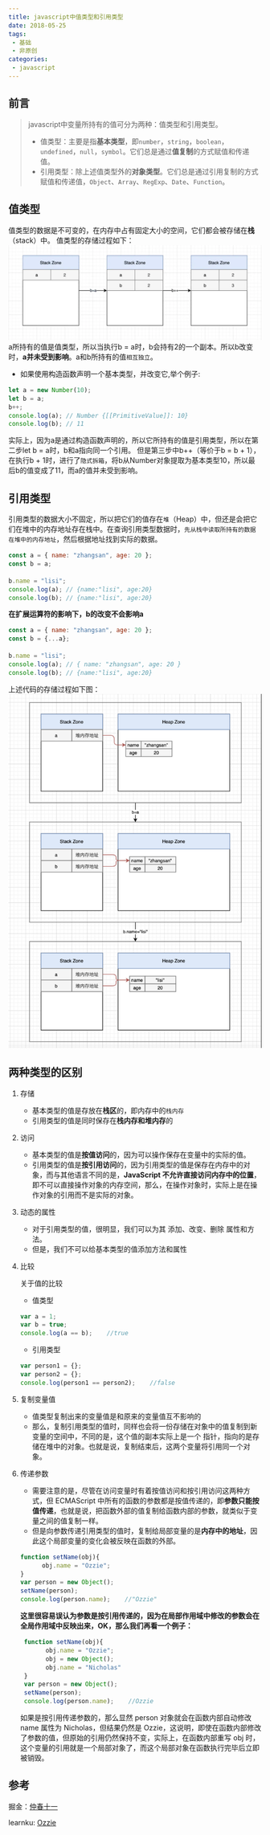 ```yaml
---
title: javascript中值类型和引用类型
date: 2018-05-25
tags:
 - 基础       
 - 非原创 
categories: 
 - javascript
---
```


## 前言
> javascript中变量所持有的值可分为两种：值类型和引用类型。
> + 值类型：主要是指**基本类型**，即`number`，`string`，`boolean`，`undefined`，`null`，`symbol`。它们总是通过**值复制**的方式赋值和传递值。
> + 引用类型：除上述值类型外的**对象类型**。它们总是通过引用复制的方式赋值和传递值，`Object`、`Array`、`RegExp`、`Date`、`Function`。

## 值类型
值类型的数据是不可变的，在内存中占有固定大小的空间，它们都会被存储在**栈**（stack）中。
值类型的存储过程如下：
![值类型](../../images/numberType.png)
a所持有的值是值类型，所以当执行b = a时，b会持有2的一个副本。所以b改变时，**a并未受到影响**。a和b所持有的值`相互独立`。
+ 如果使用构造函数声明一个基本类型，并改变它,举个例子:
```js
let a = new Number(10);
let b = a;
b++;
console.log(a); // Number {[[PrimitiveValue]]: 10}
console.log(b); // 11
```
实际上，因为a是通过构造函数声明的，所以它所持有的值是引用类型，所以在第二步let b = a时，b和a指向同一个引用。
但是第三步中b++（等价于b = b + 1），在执行b + 1时，进行了`隐式拆箱`，将b从Number对象提取为基本类型10，所以最后b的值变成了11，而a的值并未受到影响。
## 引用类型
引用类型的数据大小不固定，所以把它们的值存在`堆`（Heap）中，但还是会把它们在堆中的内存地址存在栈中。在查询引用类型数据时，`先从栈中读取所持有的数据在堆中的内存地址`，然后根据地址找到实际的数据。
```js
const a = { name: "zhangsan", age: 20 };
const b = a;

b.name = "lisi";
console.log(a); // {name:"lisi", age:20}
console.log(b); // {name:"lisi", age:20}
```
**在扩展运算符的影响下，b的改变不会影响a**
```js
const a = { name: "zhangsan", age: 20 };
const b = {...a};

b.name = "lisi";
console.log(a); // { name: "zhangsan", age: 20 }
console.log(b); // {name:"lisi", age:20}
```
上述代码的存储过程如下图：
![引用类型](../../images/quota.png)
## 两种类型的区别
1. 存储
    + 基本类型的值是存放在**栈区**的，即内存中的`栈内存`
    + 引用类型的值是同时保存在**栈内存和堆内存**的
2. 访问
    + 基本类型的值是**按值访问**的，因为可以操作保存在变量中的实际的值。
    + 引用类型的值是**按引用访问**的，因为引用类型的值是保存在内存中的对象，而与其他语言不同的是，**JavaScript 不允许直接访问内存中的位置**，即不可以直接操作对象的内存空间，那么，在操作对象时，实际上是在操作对象的引用而不是实际的对象。
3. 动态的属性
    + 对于引用类型的值，很明显，我们可以为其 添加、改变、删除 属性和方法。
    + 但是，我们不可以给基本类型的值添加方法和属性
4. 比较

    关于值的比较
    + 值类型
    ```js
    var a = 1;
    var b = true;
    console.log(a == b);    //true
    ```
    + 引用类型
    ```js
    var person1 = {};
    var person2 = {};
    console.log(person1 == person2);    //false
    ```
5. 复制变量值
    + 值类型复制出来的变量值是和原来的变量值互不影响的
    + 那么，复制引用类型的值时，同样也会将一份存储在对象中的值复制到新变量的空间中，不同的是，这个值的副本实际上是一个 指针，指向的是存储在堆中的对象。也就是说，复制结束后，这两个变量将引用同一个对象。
6. 传递参数
    + 需要注意的是，尽管在访问变量时有着按值访问和按引用访问这两种方式，但 ECMAScript 中所有的函数的参数都是按值传递的，即**参数只能按值传递**，也就是说，把函数外部的值复制给函数内部的参数，就类似于变量之间的值复制一样。
    + 但是向参数传递引用类型的值时，复制给局部变量的是**内存中的地址**，因此这个局部变量的变化会被反映在函数的外部。
    ```js
    function setName(obj){
          obj.name = "Ozzie";
    }
    var person = new Object();
    setName(person);
    console.log(person.name);    //"Ozzie"
    ```
   **这里很容易误认为参数是按引用传递的，因为在局部作用域中修改的参数会在全局作用域中反映出来，OK，那么我们再看一个例子：**
   ```js
    function setName(obj){
          obj.name = "Ozzie";
          obj = new Object();
          obj.name = "Nicholas"
    }
    var person = new Object();
    setName(person);
    console.log(person.name);    //Ozzie
    ```
   如果是按引用传递参数的，那么显然 person 对象就会在函数内部自动修改 name 属性为 Nicholas，但结果仍然是 Ozzie，这说明，即使在函数内部修改了参数的值，但原始的引用仍然保持不变，实际上，在函数内部重写 obj 时，这个变量的引用就是一个局部对象了，而这个局部对象在函数执行完毕后立即被销毁。
      

## 参考
掘金：[仲春十一](https://juejin.im/post/6844904198484541454)

learnku: [Ozzie](https://learnku.com/articles/38192)
